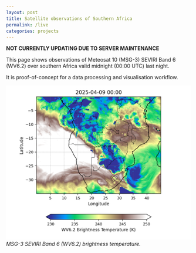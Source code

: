 ```yaml
---
layout: post
title: Satellite observations of Southern Africa
permalink: /live
categories: projects
---
```

**NOT CURRENTLY UPDATING DUE TO SERVER MAINTENANCE** 

This page shows observations of Meteosat 10 (MSG-3) SEVIRI Band 6 (WV6.2) over southern Africa valid midnight (00:00 UTC) last night.

It is proof-of-concept for a data processing and visualisation workflow.

![img1](/livedata/plot1.png)
*MSG-3 SEVIRI Band 6 (WV6.2) brightness temperature.* 



